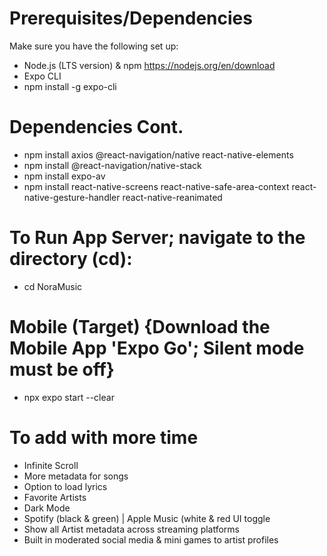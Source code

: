 # Prerequisites/Dependencies
Make sure you have the following set up:
+ Node.js (LTS version) & npm https://nodejs.org/en/download
+ Expo CLI
+ npm install -g expo-cli
# Dependencies Cont.
- npm install axios @react-navigation/native react-native-elements
- npm install @react-navigation/native-stack
- npm install expo-av
- npm install react-native-screens react-native-safe-area-context react-native-gesture-handler react-native-reanimated

# To Run App Server; navigate to the directory (cd):
- cd NoraMusic
# Mobile (Target) {Download the Mobile App 'Expo Go'; Silent mode must be off}
- npx expo start --clear

# To add with more time 
- Infinite Scroll
- More metadata for songs
- Option to load lyrics 
- Favorite Artists
- Dark Mode
- Spotify (black & green) | Apple Music (white & red
UI toggle 
- Show all Artist metadata across streaming platforms
- Built in moderated social media & mini games to artist profiles
